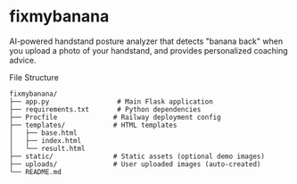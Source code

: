 # fixmybanana
AI-powered handstand posture analyzer that detects "banana back" when you upload a photo of your handstand, and provides personalized coaching advice.

File Structure
```
fixmybanana/
├── app.py                 # Main Flask application
├── requirements.txt       # Python dependencies
├── Procfile              # Railway deployment config
├── templates/            # HTML templates
│   ├── base.html
│   ├── index.html
│   └── result.html
├── static/               # Static assets (optional demo images)
├── uploads/              # User uploaded images (auto-created)
└── README.md
```
